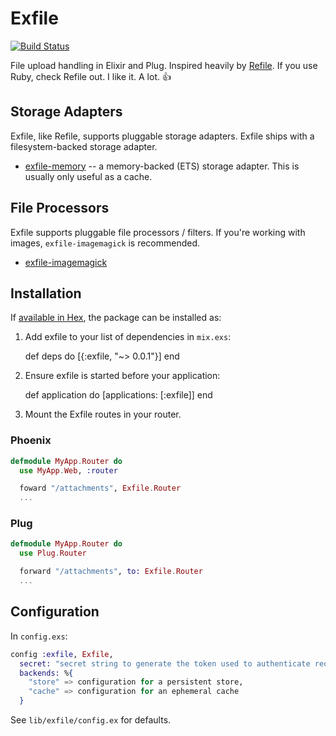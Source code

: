 # Exfile

[![Build Status](https://travis-ci.org/keichan34/exfile.svg?branch=master)](https://travis-ci.org/keichan34/exfile)

File upload handling in Elixir and Plug. Inspired heavily by [Refile](https://github.com/refile/refile).
If you use Ruby, check Refile out. I like it. A lot. 👍

## Storage Adapters

Exfile, like Refile, supports pluggable storage adapters. Exfile ships with a
filesystem-backed storage adapter.

* [exfile-memory](https://github.com/keichan34/exfile-memory) -- a memory-backed
  (ETS) storage adapter. This is usually only useful as a cache.

## File Processors

Exfile supports pluggable file processors / filters. If you're working with
images, `exfile-imagemagick` is recommended.

* [exfile-imagemagick](https://github.com/keichan34/exfile-imagemagick)

## Installation

If [available in Hex](https://hex.pm/docs/publish), the package can be installed as:

  1. Add exfile to your list of dependencies in `mix.exs`:

        def deps do
          [{:exfile, "~> 0.0.1"}]
        end

  2. Ensure exfile is started before your application:

        def application do
          [applications: [:exfile]]
        end

  3. Mount the Exfile routes in your router.

### Phoenix

```elixir
defmodule MyApp.Router do
  use MyApp.Web, :router

  foward "/attachments", Exfile.Router
  ...
```

### Plug

```elixir
defmodule MyApp.Router do
  use Plug.Router

  forward "/attachments", to: Exfile.Router
  ...
```

## Configuration

In `config.exs`:

```elixir
config :exfile, Exfile,
  secret: "secret string to generate the token used to authenticate requests",
  backends: %{
    "store" => configuration for a persistent store,
    "cache" => configuration for an ephemeral cache
  }
```

See `lib/exfile/config.ex` for defaults.
